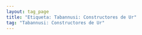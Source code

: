 ```yaml
---
layout: tag_page
title: "Etiqueta: Tabannusi: Constructores de Ur"
tag: "Tabannusi: Constructores de Ur"
---
```

